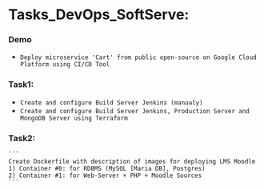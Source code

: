 # Tasks_DevOps_SoftServe:
### Demo 
  - `Deploy microservice 'Cart' from public open-source on Google Cloud Platform using CI/CD Tool`

### Task1: 
  - `Create and configure Build Server Jenkins (manualy)`
  - `Create and configure Build Server Jenkins, Production Server and MongoDB Server using Terraform`
  
### Task2:

    ```
    Create Dockerfile with description of images for deploying LMS Moodle
    1) Сontainer #0: for RDBMS (MySQL [Maria DB], Postgres)
    2) Container #1: for Web-Server + PHP + Moodle Sources 
    ```
 
